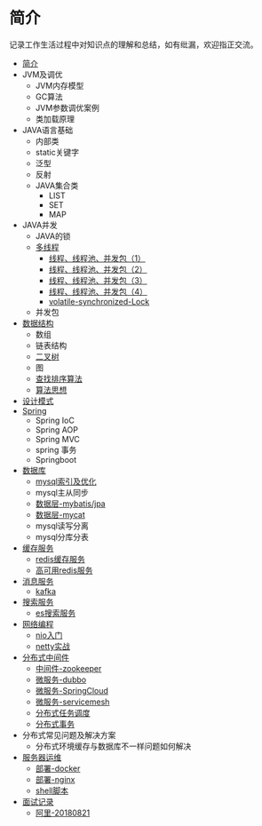 # 简介

记录工作生活过程中对知识点的理解和总结，如有纰漏，欢迎指正交流。



* [简介](README.md)
* JVM及调优
  * JVM内存模型
  * GC算法
  * JVM参数调优案例
  * 类加载原理
* JAVA语言基础
  * 内部类
  * static关键字
  * 泛型
  * 反射
  * JAVA集合类
    * LIST
    * SET
    * MAP
* JAVA并发
  * JAVA的锁
  * [多线程](thread/thread-concurrent.md)
    * [线程、线程池、并发包（1）](thread/thread-1.md)
    * [线程、线程池、并发包（2）](thread/thread-2.md)
    * [线程、线程池、并发包（3）](thread/thread-3.md)
    * [线程、线程池、并发包（4）](thread/thread-4.md)
    * [volatile-synchronized-Lock](thread/concurrent-compare.md)
  * 并发包
* [数据结构](data-structure/data-structure.md)
  * 数组
  * 链表结构
  * [二叉树](data-structure/binary-tree.md)
  * 图
  * [查找排序算法](data-structure/algorithm_sort_search.md)
  * [算法思想](data-structure/algorithm_thinking.md)
* [设计模式](design-pattern/design-pattern.md)
* [Spring](microservice/spring.md)
  * Spring IoC
  * Spring AOP
  * Spring MVC
  * spring 事务
  * Springboot
* [数据库](data-access-layer/data-access-layer.md)
  * [mysql索引及优化](database/mysql.md)
  * mysql主从同步
  * [数据层-mybatis/jpa](data-access-layer/mybatis-jpa.md)
  * [数据层-mycat](data-access-layer/mycat.md)
  * mysql读写分离
  * mysql分库分表
* [缓存服务](cache/cache.md)
  * [redis缓存服务](cache/redis.md)
  * [高可用redis服务](cache/redis-high-available.md)
* [消息服务](message/message.md)
  * [kafka](message/kafka.md)
* [搜索服务](search/search.md)
  * [es搜索服务](search/elasticsearch.md)
* [网络编程](netty/netty.md)
  * [nio入门](netty/nio.md)
  * [netty实战](netty/netty-in-action.md)
* [分布式中间件](microservice/microservice.md)
  * [中间件-zookeeper](microservice/zookeeper.md)
  * [微服务-dubbo](microservice/dubbo.md)
  * [微服务-SpringCloud](microservice/springcloud.md)
  * [微服务-servicemesh](microservice/servicemesh.md)
  * [分布式任务调度](microservice/job.md)
  * [分布式事务](microservice/distribution-transaction.md)
* 分布式常见问题及解决方案
  * 分布式环境缓存与数据库不一样问题如何解决
* [服务器运维](server/server-maintain.md)
  * [部署-docker](server/docker.md)
  * [部署-nginx](server/nginx.md)
  * [shell脚本](server/shell.md)
* [面试记录](interview/interview.md)
  * [阿里-20180821](interview/ali-20180821.md)












